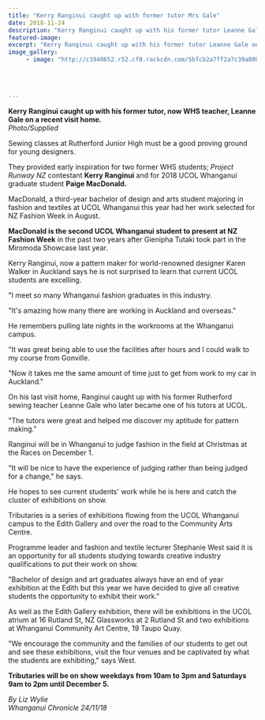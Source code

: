 ```yaml
---
title: "Kerry Ranginui caught up with former tutor Mrs Gale"
date: 2018-11-24
description: "Kerry Ranginui caught up with his former tutor Leanne Gale on a recent visit home..."
featured-image: 
excerpt: "Kerry Ranginui caught up with his former tutor Leanne Gale on a recent visit home."
image_gallery:
	 - image: "http://c1940652.r52.cf0.rackcdn.com/5bfcb2a7ff2a7c39a8000d6b/Kerry-Ranginui-story-other-artists-24-Nov-chron.jpg"
	
	
	
	
---
```


<p><span><strong>Kerry Ranginui caught up with his former tutor, now WHS teacher, Leanne Gale on a recent visit home.</strong> <br /><em>Photo/Supplied</em></span></p>
<p class="element element-paragraph">Sewing classes at Rutherford Junior High must be a good proving ground for young designers.</p>
<p class="element element-paragraph">They provided early inspiration for two former WHS students;&nbsp;<em>Project Runway NZ</em>&nbsp;contestant <strong>Kerry Ranginui</strong> and for 2018 UCOL Whanganui graduate student&nbsp;<strong>Paige MacDonald.</strong></p>
<p class="element element-paragraph">MacDonald, a third-year bachelor of design and arts student majoring in fashion and textiles at UCOL Whanganui this year had her work selected for NZ Fashion Week in August.</p>
<p class="element element-paragraph"><strong>MacDonald is the second UCOL Whanganui student to present at NZ Fashion Week</strong> in the past two years after Gienipha Tutaki took part in the Miromoda Showcase last year.</p>
<p class="element element-paragraph">Kerry Ranginui, now a pattern maker for world-renowned designer Karen Walker in Auckland says he is not surprised to learn that current UCOL students are excelling.</p>
<p class="element element-paragraph">"I meet so many Whanganui fashion graduates in this industry.</p>
<p class="element element-paragraph">"It's amazing how many there are working in Auckland and overseas."</p>
<p class="element element-paragraph">He remembers pulling late nights in the workrooms at the Whanganui campus.</p>
<p class="element element-paragraph">"It was great being able to use the facilities after hours and I could walk to my course from Gonville.</p>
<p class="element element-paragraph">"Now it takes me the same amount of time just to get from work to my car in Auckland."</p>
<p class="element element-paragraph">On his last visit home, Ranginui caught up with his former Rutherford sewing teacher Leanne Gale who later became one of his tutors at UCOL.</p>
<p class="element element-paragraph">"The tutors were great and helped me discover my aptitude for pattern making."</p>
<p class="element element-paragraph">Ranginui will be in Whanganui to judge fashion in the field at Christmas at the Races on December 1.</p>
<p class="element element-paragraph">"It will be nice to have the experience of judging rather than being judged for a change," he says.</p>
<p class="element element-paragraph">He hopes to see current students' work while he is here and catch the cluster of exhibitions on show.</p>
<p class="element element-paragraph">Tributaries is a series of exhibitions flowing from the UCOL Whanganui campus to the Edith Gallery and over the road to the Community Arts Centre.</p>
<p class="element element-paragraph">Programme leader and fashion and textile lecturer Stephanie West said it is an opportunity for all students studying towards creative industry qualifications to put their work on show.</p>
<p class="element element-paragraph">"Bachelor of design and art graduates always have an end of year exhibition at the Edith but this year we have decided to give all creative students the opportunity to exhibit their work."</p>
<p class="element element-paragraph">As well as the Edith Gallery exhibition, there will be exhibitions in the UCOL atrium at 16 Rutland St, NZ Glassworks at 2 Rutland St and two exhibitions at Whanganui Community Art Centre, 19 Taupo Quay.</p>
<p class="element element-paragraph">"We encourage the community and the families of our students to get out and see these exhibitions, visit the four venues and be captivated by what the students are exhibiting," says West.</p>
<p class="element element-paragraph"><strong>Tributaries will be on show weekdays from 10am to 3pm and Saturdays 9am to 2pm until December 5.</strong></p>
<p><em>By Liz Wylie</em><br /><em>Whanganui Chronicle 24/11/18</em></p>

